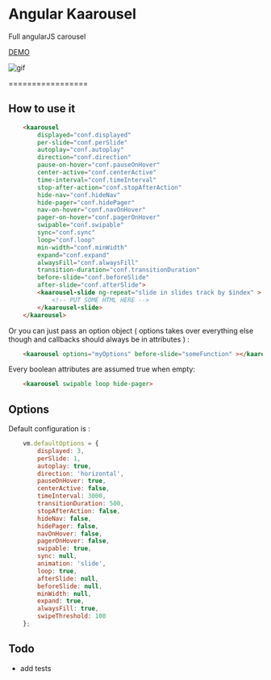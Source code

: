 # Angular Kaarousel

Full angularJS carousel

[DEMO](http://corentin-gautier.github.io/angular-kaarousel/)

![gif](http://i.imgur.com/saSLBxc.gif)

=================

## How to use it

```html
    <kaarousel
        displayed="conf.displayed"
        per-slide="conf.perSlide"
        autoplay="conf.autoplay"
        direction="conf.direction"
        pause-on-hover="conf.pauseOnHover"
        center-active="conf.centerActive"
        time-interval="conf.timeInterval"
        stop-after-action="conf.stopAfterAction"
        hide-nav="conf.hideNav"
        hide-pager="conf.hidePager"
        nav-on-hover="conf.navOnHover"
        pager-on-hover="conf.pagerOnHover"
        swipable="conf.swipable"
        sync="conf.sync"
        loop="conf.loop"
        min-width="conf.minWidth"
        expand="conf.expand"
        alwaysFill="conf.alwaysFill"
        transition-duration="conf.transitionDuration"
        before-slide="conf.beforeSlide"
        after-slide="conf.afterSlide">
        <kaarousel-slide ng-repeat="slide in slides track by $index" >
            <!-- PUT SOME HTML HERE -->
        </kaarousel-slide>
    </kaarousel>
```

Or you can just pass an option object ( options takes over everything else though and callbacks should always be in attributes ) :

```html
    <kaarousel options="myOptions" before-slide="someFunction" ></kaarousel>
```

Every boolean attributes are assumed true when empty:

```html
    <kaarousel swipable loop hide-pager>
```

## Options

Default configuration is :

```javascript
    vm.defaultOptions = {
        displayed: 3,
        perSlide: 1,
        autoplay: true,
        direction: 'horizontal',
        pauseOnHover: true,
        centerActive: false,
        timeInterval: 3000,
        transitionDuration: 500,
        stopAfterAction: false,
        hideNav: false,
        hidePager: false,
        navOnHover: false,
        pagerOnHover: false,
        swipable: true,
        sync: null,
        animation: 'slide',
        loop: true,
        afterSlide: null,
        beforeSlide: null,
        minWidth: null,
        expand: true,
        alwaysFill: true,
        swipeThreshold: 100
    };
```

## Todo

- add tests
